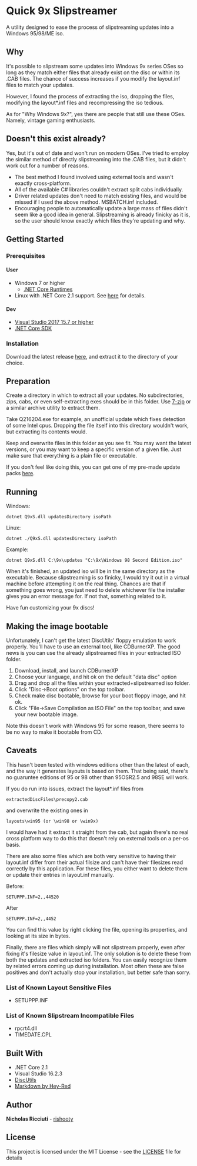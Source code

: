 ﻿# Quick 9x Slipstreamer

A utility designed to ease the process of slipstreaming updates into a Windows 95/98/ME iso.

## Why

It's possible to slipstream some updates into Windows 9x series OSes so long as they match
either files that already exist on the disc or within its .CAB files. The chance of 
success increases if you modify the layout.inf files to match your updates.

However, I found the process of extracting the iso, dropping the files, modifying the layout*.inf files 
and recompressing the iso tedious.

As for "Why Windows 9x?", yes there are people that still use these OSes. Namely, vintage gaming enthusiasts.

## Doesn't this exist already?
Yes, but it's out of date and won't run on modern OSes. I've tried to employ the similar method of directly
slipstreaming into the .CAB files, but it didn't work out for a number of reasons. 
	
* The best method I found involved using external tools and wasn't exactly cross-platform. 
* All of the available C# libraries couldn't extract split cabs individually.
* Driver related updates don't need to match existing files, and would be missed if I used the above method. MSBATCH.inf included.
* Encouraging people to automatically update a large mass of files didn't seem like a good idea in general. Slipstreaming is 
  already finicky as it is, so the user should know exactly which files they're updating and why.

## Getting Started

### Prerequisites

#### User

* Windows 7 or higher
	* [.NET Core Runtimes](https://dotnet.microsoft.com/download/dotnet-core/2.1)
* Linux with .NET Core 2.1 support. See [here](https://docs.microsoft.com/en-us/dotnet/core/linux-prerequisites?tabs=netcore2x) for details.

#### Dev
* [Visual Studio 2017 15.7 or higher](https://visualstudio.microsoft.com/vs/)
* [.NET Core SDK](https://dotnet.microsoft.com/download/dotnet-core/2.1)

### Installation
Download the latest release [here](https://github.com/rishooty/Q9xS/releases), and extract it to the directory of your choice.

## Preparation

Create a directory in which to extract all your updates. No subdirectories, zips, cabs, or even self-extracting
exes should be in this folder. Use [7-zip](https://www.7-zip.org/) or a similar archive utility to extract them.

Take Q216204.exe for example, an unofficial update which fixes detection of some Intel cpus.
Dropping the file itself into this directory wouldn't work, but extracting its contents would.

Keep and overwrite files in this folder as you see fit. You may want the latest versions,
or you may want to keep a specific version of a given file. Just make sure that everything
is a plain file or executable.

If you don't feel like doing this, you can get one of my pre-made update packs [here](https://my.pcloud.com/publink/show?code=kZ8V2pkZmwo1miyr1a7BLUjgXpSlYFMkzvAy).

## Running

Windows:
```
dotnet Q9xS.dll updatesDirectory isoPath
```

Linux:
```
dotnet ./Q9xS.dll updatesDirectory isoPath
```

Example:
```
dotnet Q9xS.dll C:\9x\updates "C:\9x\Windows 98 Second Edition.iso" 
```

When it's finished, an updated iso will be in the same directory as the executable.
Because slipstreaming is so finicky, I would try it out in a virtual machine
before attempting it on the real thing. Chances are that if something goes wrong,
you just need to delete whichever file the installer gives you an error message for.
If not that, something related to it.

Have fun customizing your 9x discs!

## Making the image bootable
Unfortunately, I can't get the latest DiscUtils' floppy emulation to work properly.
You'll have to use an external tool, like CDBurnerXP. The good news is you can use
the already slipstreamed files in your extracted ISO folder.

1. Download, install, and launch CDBurnerXP
2. Choose your language, and hit ok on the default "data disc" option
3. Drag and drop all the files within your extracted+slipstreamed iso folder.
4. Click "Disc->Boot options" on the top toolbar.
5. Check make disc bootable, browse for your boot floppy image, and hit ok.
6. Click "File->Save Compilation as ISO File" on the top toolbar, and save your new bootable image.

Note this doesn't work with Windows 95 for some reason, there seems to be no way to make it bootable from CD.

## Caveats
This hasn't been tested with windows editions other than the latest of each,
and the way it generates layouts is based on them. That being said,
there's no guaruntee editions of 95 or 98 other than 95OSR2.5 and 98SE
will work.

If you do run into issues, extract the layout*.inf files from
```
extractedDiscFiles\precopy2.cab
```
and overwrite the existing ones in
```
layouts\win95 (or \win98 or \win9x)
```

I would have had it extract it straight from the cab, but again
there's no real cross platform way to do this that doesn't rely
on external tools on a per-os basis.

There are also some files which are both very sensitive to having their layout.inf
differ from their actual filsize and can't have their filesizes read correctly
by this application. For these files, you either want to delete them
or update their entries in layout.inf manually.

Before:
```
SETUPPP.INF=2,,44520
```
After
```
SETUPPP.INF=2,,4452
```
You can find this value by right clicking the file, opening its properties, and looking at its size
in bytes.

Finally, there are files which simply will not slipstream properly, even after fixing
it's filesize value in layout.inf. The only solution is to delete these from both the updates
and extracted iso folders. You can easily recognize them by related errors coming up during
installation. Most often these are false positives and don't actually stop your installation,
but better safe than sorry.

### List of Known Layout Sensitive Files

* SETUPPP.INF

### List of Known Slipstream Incompatible Files 

* rpcrt4.dll
* TIMEDATE.CPL

## Built With

* .NET Core 2.1
* Visual Studio 16.2.3
* [DiscUtils](https://github.com/DiscUtils/DiscUtils)
* [Markdown by Hey-Red](https://github.com/hey-red/Markdown)

## Author

**Nicholas Ricciuti** - [rishooty](https://github.com/rishooty)

## License

This project is licensed under the MIT License - see the [LICENSE](LICENSE) file for details
